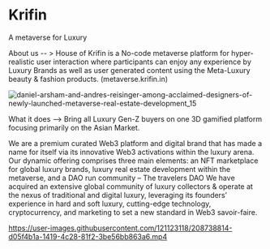 # Krifin
A metaverse for Luxury

About us -- > House of Krifin is a No-code metaverse platform for hyper-realistic user interaction where participants can enjoy any experience by Luxury Brands as well as user generated content using the Meta-Luxury beauty & fashion products.  (metaverse.krifin.in)

![daniel-arsham-and-andres-reisinger-among-acclaimed-designers-of-newly-launched-metaverse-real-estate-development_15](https://user-images.githubusercontent.com/121123118/208738626-2050c8a9-0084-47f3-844b-5f55fdc89e26.jpg)




What it does --> Bring all Luxury Gen-Z buyers on one 3D gamified platform focusing primarily on the Asian Market.

We are a premium curated Web3 platform and digital brand that has made a name for itself via its innovative Web3 activations within the luxury arena.
Our dynamic offering comprises three main elements: an NFT marketplace for global luxury brands, luxury real estate development within the metaverse, and a DAO run community – The travelers DAO 
We have  acquired an extensive global community of luxury collectors & operate at the nexus of traditional and digital luxury, leveraging its founders’ experience in hard and soft luxury, cutting-edge technology, cryptocurrency, and marketing to set a new standard in Web3 savoir-faire.


https://user-images.githubusercontent.com/121123118/208738814-d05f4b1a-1419-4c28-81f2-3be56bb863a6.mp4

